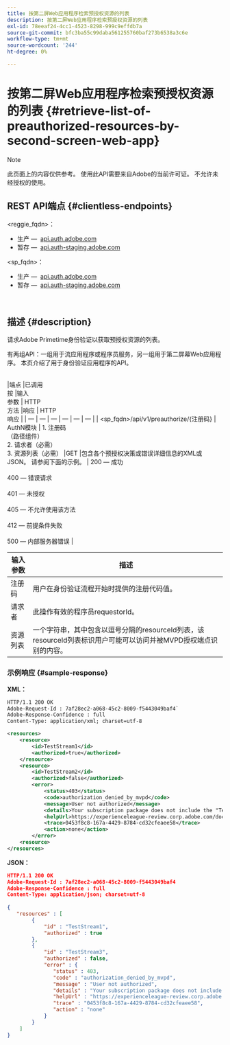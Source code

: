 ```yaml
---
title: 按第二屏Web应用程序检索预授权资源的列表
description: 按第二屏Web应用程序检索预授权资源的列表
exl-id: 78eeaf24-4cc1-4523-8298-999c9effdb7a
source-git-commit: bfc3ba55c99daba561255760baf273b6538a3c6e
workflow-type: tm+mt
source-wordcount: '244'
ht-degree: 0%

---
```


# 按第二屏Web应用程序检索预授权资源的列表 {#retrieve-list-of-preauthorized-resources-by-second-screen-web-app}

>[!NOTE]
>
>此页面上的内容仅供参考。 使用此API需要来自Adobe的当前许可证。 不允许未经授权的使用。

## REST API端点 {#clientless-endpoints}

&lt;reggie_fqdn>：

* 生产 —  [api.auth.adobe.com](http://api.auth.adobe.com/)
* 暂存 —  [api.auth-staging.adobe.com](http://api.auth-staging.adobe.com/)

&lt;sp_fqdn>：

* 生产 —  [api.auth.adobe.com](http://api.auth.adobe.com/)
* 暂存 —  [api.auth-staging.adobe.com](http://api.auth-staging.adobe.com/)

</br>

## 描述 {#description}

请求Adobe Primetime身份验证以获取预授权资源的列表。

有两组API：一组用于流应用程序或程序员服务，另一组用于第二屏幕Web应用程序。 本页介绍了用于身份验证应用程序的API。

 \
|端点 |已调用  </br>按 |输入   </br>参数 | HTTP  </br>方法 |响应 | HTTP  </br>响应 | | — | — | — | — | — | — | | &lt;sp_fqdn>/api/v1/preauthorize/{注册码} | AuthN模块 | 1.  注册码  </br>    （路径组件）</br>2.  请求者（必需）</br>3.  资源列表（必需） |GET |包含各个预授权决策或错误详细信息的XML或JSON。 请参阅下面的示例。 | 200 — 成功</br></br>400 — 错误请求</br></br>401 — 未授权</br></br>405 — 不允许使用该方法  </br></br>412 — 前提条件失败</br></br>500 — 内部服务器错误 |



| 输入参数 | 描述 |
| ----------------- | ------------------------------------------------------------------------------------------------------------------------------------------------------------------------------ |
| 注册码 | 用户在身份验证流程开始时提供的注册代码值。 |
| 请求者 | 此操作有效的程序员requestorId。 |
| 资源列表 | 一个字符串，其中包含以逗号分隔的resourceId列表，该resourceId列表标识用户可能可以访问并被MVPD授权端点识别的内容。 |


### 示例响应 {#sample-response}

**XML：**

```XML
HTTP/1.1 200 OK
Adobe-Request-Id : 7af28ec2-a068-45c2-8009-f5443049baf4`
Adobe-Response-Confidence : full
Content-Type: application/xml; charset=utf-8

<resources>
    <resource>
        <id>TestStream1</id>
        <authorized>true</authorized>
    </resource>
    <resource>
        <id>TestStream2</id>
        <authorized>false</authorized>  
        <error>
            <status>403</status>
            <code>authorization_denied_by_mvpd</code>
            <message>User not authorized</message>
            <details>Your subscription package does not include the "TestStream3" channel.</details>
            <helpUrl>https://experienceleague-review.corp.adobe.com/docs/primetime/authentication/auth-features/error-reportn/enhanced-error-codes.html#error-codes</helpUrl>
            <trace>0453f8c8-167a-4429-8784-cd32cfeaee58</trace>
            <action>none</action>
        </error>
    <resource>
</resources>
```

**JSON：**

```JSON
HTTP/1.1 200 OK
Adobe-Request-Id : 7af28ec2-a068-45c2-8009-f5443049baf4
Adobe-Response-Confidence : full
Content-Type: application/json; charset=utf-8
 
{
   "resources" : [
        {
            "id" : "TestStream1",
            "authorized" : true
        },
        {
            "id" : "TestStream3",
            "authorized" : false,
            "error" : {
               "status" : 403,
               "code" : "authorization_denied_by_mvpd",
               "message" : "User not authorized",
               "details" : "Your subscription package does not include the "TestStream3" channel.",
               "helpUrl" : "https://experienceleague-review.corp.adobe.com/docs/primetime/authentication/auth-features/error-reportn/enhanced-error-codes.html#error-codes",
               "trace" : "0453f8c8-167a-4429-8784-cd32cfeaee58",
               "action" : "none"
            }
        } 
    ]
}
```
